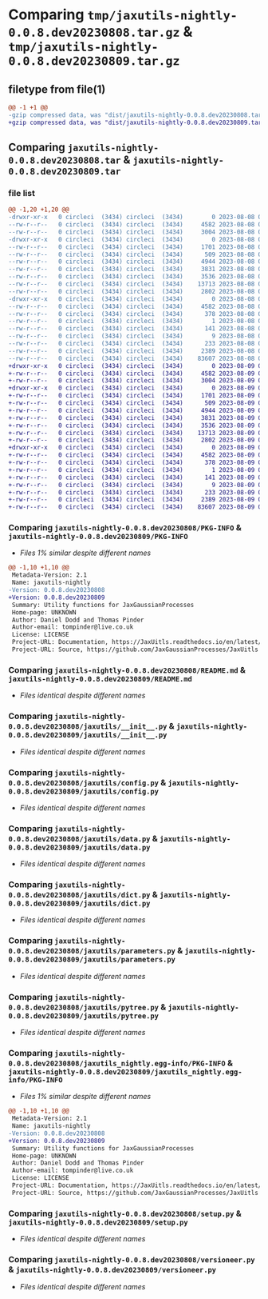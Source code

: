 # Comparing `tmp/jaxutils-nightly-0.0.8.dev20230808.tar.gz` & `tmp/jaxutils-nightly-0.0.8.dev20230809.tar.gz`

## filetype from file(1)

```diff
@@ -1 +1 @@
-gzip compressed data, was "dist/jaxutils-nightly-0.0.8.dev20230808.tar", last modified: Tue Aug  8 00:06:33 2023, max compression
+gzip compressed data, was "dist/jaxutils-nightly-0.0.8.dev20230809.tar", last modified: Wed Aug  9 00:06:39 2023, max compression
```

## Comparing `jaxutils-nightly-0.0.8.dev20230808.tar` & `jaxutils-nightly-0.0.8.dev20230809.tar`

### file list

```diff
@@ -1,20 +1,20 @@
-drwxr-xr-x   0 circleci  (3434) circleci  (3434)        0 2023-08-08 00:06:33.073049 jaxutils-nightly-0.0.8.dev20230808/
--rw-r--r--   0 circleci  (3434) circleci  (3434)     4582 2023-08-08 00:06:33.073049 jaxutils-nightly-0.0.8.dev20230808/PKG-INFO
--rw-r--r--   0 circleci  (3434) circleci  (3434)     3004 2023-08-08 00:06:26.000000 jaxutils-nightly-0.0.8.dev20230808/README.md
-drwxr-xr-x   0 circleci  (3434) circleci  (3434)        0 2023-08-08 00:06:33.073049 jaxutils-nightly-0.0.8.dev20230808/jaxutils/
--rw-r--r--   0 circleci  (3434) circleci  (3434)     1701 2023-08-08 00:06:26.000000 jaxutils-nightly-0.0.8.dev20230808/jaxutils/__init__.py
--rw-r--r--   0 circleci  (3434) circleci  (3434)      509 2023-08-08 00:06:33.073049 jaxutils-nightly-0.0.8.dev20230808/jaxutils/_version.py
--rw-r--r--   0 circleci  (3434) circleci  (3434)     4944 2023-08-08 00:06:26.000000 jaxutils-nightly-0.0.8.dev20230808/jaxutils/config.py
--rw-r--r--   0 circleci  (3434) circleci  (3434)     3831 2023-08-08 00:06:26.000000 jaxutils-nightly-0.0.8.dev20230808/jaxutils/data.py
--rw-r--r--   0 circleci  (3434) circleci  (3434)     3536 2023-08-08 00:06:26.000000 jaxutils-nightly-0.0.8.dev20230808/jaxutils/dict.py
--rw-r--r--   0 circleci  (3434) circleci  (3434)    13713 2023-08-08 00:06:26.000000 jaxutils-nightly-0.0.8.dev20230808/jaxutils/parameters.py
--rw-r--r--   0 circleci  (3434) circleci  (3434)     2802 2023-08-08 00:06:26.000000 jaxutils-nightly-0.0.8.dev20230808/jaxutils/pytree.py
-drwxr-xr-x   0 circleci  (3434) circleci  (3434)        0 2023-08-08 00:06:33.073049 jaxutils-nightly-0.0.8.dev20230808/jaxutils_nightly.egg-info/
--rw-r--r--   0 circleci  (3434) circleci  (3434)     4582 2023-08-08 00:06:33.000000 jaxutils-nightly-0.0.8.dev20230808/jaxutils_nightly.egg-info/PKG-INFO
--rw-r--r--   0 circleci  (3434) circleci  (3434)      378 2023-08-08 00:06:33.000000 jaxutils-nightly-0.0.8.dev20230808/jaxutils_nightly.egg-info/SOURCES.txt
--rw-r--r--   0 circleci  (3434) circleci  (3434)        1 2023-08-08 00:06:33.000000 jaxutils-nightly-0.0.8.dev20230808/jaxutils_nightly.egg-info/dependency_links.txt
--rw-r--r--   0 circleci  (3434) circleci  (3434)      141 2023-08-08 00:06:33.000000 jaxutils-nightly-0.0.8.dev20230808/jaxutils_nightly.egg-info/requires.txt
--rw-r--r--   0 circleci  (3434) circleci  (3434)        9 2023-08-08 00:06:33.000000 jaxutils-nightly-0.0.8.dev20230808/jaxutils_nightly.egg-info/top_level.txt
--rw-r--r--   0 circleci  (3434) circleci  (3434)      233 2023-08-08 00:06:33.073049 jaxutils-nightly-0.0.8.dev20230808/setup.cfg
--rw-r--r--   0 circleci  (3434) circleci  (3434)     2389 2023-08-08 00:06:26.000000 jaxutils-nightly-0.0.8.dev20230808/setup.py
--rw-r--r--   0 circleci  (3434) circleci  (3434)    83607 2023-08-08 00:06:26.000000 jaxutils-nightly-0.0.8.dev20230808/versioneer.py
+drwxr-xr-x   0 circleci  (3434) circleci  (3434)        0 2023-08-09 00:06:39.244581 jaxutils-nightly-0.0.8.dev20230809/
+-rw-r--r--   0 circleci  (3434) circleci  (3434)     4582 2023-08-09 00:06:39.244581 jaxutils-nightly-0.0.8.dev20230809/PKG-INFO
+-rw-r--r--   0 circleci  (3434) circleci  (3434)     3004 2023-08-09 00:06:32.000000 jaxutils-nightly-0.0.8.dev20230809/README.md
+drwxr-xr-x   0 circleci  (3434) circleci  (3434)        0 2023-08-09 00:06:39.244581 jaxutils-nightly-0.0.8.dev20230809/jaxutils/
+-rw-r--r--   0 circleci  (3434) circleci  (3434)     1701 2023-08-09 00:06:32.000000 jaxutils-nightly-0.0.8.dev20230809/jaxutils/__init__.py
+-rw-r--r--   0 circleci  (3434) circleci  (3434)      509 2023-08-09 00:06:39.244581 jaxutils-nightly-0.0.8.dev20230809/jaxutils/_version.py
+-rw-r--r--   0 circleci  (3434) circleci  (3434)     4944 2023-08-09 00:06:32.000000 jaxutils-nightly-0.0.8.dev20230809/jaxutils/config.py
+-rw-r--r--   0 circleci  (3434) circleci  (3434)     3831 2023-08-09 00:06:32.000000 jaxutils-nightly-0.0.8.dev20230809/jaxutils/data.py
+-rw-r--r--   0 circleci  (3434) circleci  (3434)     3536 2023-08-09 00:06:32.000000 jaxutils-nightly-0.0.8.dev20230809/jaxutils/dict.py
+-rw-r--r--   0 circleci  (3434) circleci  (3434)    13713 2023-08-09 00:06:32.000000 jaxutils-nightly-0.0.8.dev20230809/jaxutils/parameters.py
+-rw-r--r--   0 circleci  (3434) circleci  (3434)     2802 2023-08-09 00:06:32.000000 jaxutils-nightly-0.0.8.dev20230809/jaxutils/pytree.py
+drwxr-xr-x   0 circleci  (3434) circleci  (3434)        0 2023-08-09 00:06:39.244581 jaxutils-nightly-0.0.8.dev20230809/jaxutils_nightly.egg-info/
+-rw-r--r--   0 circleci  (3434) circleci  (3434)     4582 2023-08-09 00:06:39.000000 jaxutils-nightly-0.0.8.dev20230809/jaxutils_nightly.egg-info/PKG-INFO
+-rw-r--r--   0 circleci  (3434) circleci  (3434)      378 2023-08-09 00:06:39.000000 jaxutils-nightly-0.0.8.dev20230809/jaxutils_nightly.egg-info/SOURCES.txt
+-rw-r--r--   0 circleci  (3434) circleci  (3434)        1 2023-08-09 00:06:39.000000 jaxutils-nightly-0.0.8.dev20230809/jaxutils_nightly.egg-info/dependency_links.txt
+-rw-r--r--   0 circleci  (3434) circleci  (3434)      141 2023-08-09 00:06:39.000000 jaxutils-nightly-0.0.8.dev20230809/jaxutils_nightly.egg-info/requires.txt
+-rw-r--r--   0 circleci  (3434) circleci  (3434)        9 2023-08-09 00:06:39.000000 jaxutils-nightly-0.0.8.dev20230809/jaxutils_nightly.egg-info/top_level.txt
+-rw-r--r--   0 circleci  (3434) circleci  (3434)      233 2023-08-09 00:06:39.244581 jaxutils-nightly-0.0.8.dev20230809/setup.cfg
+-rw-r--r--   0 circleci  (3434) circleci  (3434)     2389 2023-08-09 00:06:32.000000 jaxutils-nightly-0.0.8.dev20230809/setup.py
+-rw-r--r--   0 circleci  (3434) circleci  (3434)    83607 2023-08-09 00:06:32.000000 jaxutils-nightly-0.0.8.dev20230809/versioneer.py
```

### Comparing `jaxutils-nightly-0.0.8.dev20230808/PKG-INFO` & `jaxutils-nightly-0.0.8.dev20230809/PKG-INFO`

 * *Files 1% similar despite different names*

```diff
@@ -1,10 +1,10 @@
 Metadata-Version: 2.1
 Name: jaxutils-nightly
-Version: 0.0.8.dev20230808
+Version: 0.0.8.dev20230809
 Summary: Utility functions for JaxGaussianProcesses
 Home-page: UNKNOWN
 Author: Daniel Dodd and Thomas Pinder
 Author-email: tompinder@live.co.uk
 License: LICENSE
 Project-URL: Documentation, https://JaxUitls.readthedocs.io/en/latest/
 Project-URL: Source, https://github.com/JaxGaussianProcesses/JaxUitls
```

### Comparing `jaxutils-nightly-0.0.8.dev20230808/README.md` & `jaxutils-nightly-0.0.8.dev20230809/README.md`

 * *Files identical despite different names*

### Comparing `jaxutils-nightly-0.0.8.dev20230808/jaxutils/__init__.py` & `jaxutils-nightly-0.0.8.dev20230809/jaxutils/__init__.py`

 * *Files identical despite different names*

### Comparing `jaxutils-nightly-0.0.8.dev20230808/jaxutils/config.py` & `jaxutils-nightly-0.0.8.dev20230809/jaxutils/config.py`

 * *Files identical despite different names*

### Comparing `jaxutils-nightly-0.0.8.dev20230808/jaxutils/data.py` & `jaxutils-nightly-0.0.8.dev20230809/jaxutils/data.py`

 * *Files identical despite different names*

### Comparing `jaxutils-nightly-0.0.8.dev20230808/jaxutils/dict.py` & `jaxutils-nightly-0.0.8.dev20230809/jaxutils/dict.py`

 * *Files identical despite different names*

### Comparing `jaxutils-nightly-0.0.8.dev20230808/jaxutils/parameters.py` & `jaxutils-nightly-0.0.8.dev20230809/jaxutils/parameters.py`

 * *Files identical despite different names*

### Comparing `jaxutils-nightly-0.0.8.dev20230808/jaxutils/pytree.py` & `jaxutils-nightly-0.0.8.dev20230809/jaxutils/pytree.py`

 * *Files identical despite different names*

### Comparing `jaxutils-nightly-0.0.8.dev20230808/jaxutils_nightly.egg-info/PKG-INFO` & `jaxutils-nightly-0.0.8.dev20230809/jaxutils_nightly.egg-info/PKG-INFO`

 * *Files 1% similar despite different names*

```diff
@@ -1,10 +1,10 @@
 Metadata-Version: 2.1
 Name: jaxutils-nightly
-Version: 0.0.8.dev20230808
+Version: 0.0.8.dev20230809
 Summary: Utility functions for JaxGaussianProcesses
 Home-page: UNKNOWN
 Author: Daniel Dodd and Thomas Pinder
 Author-email: tompinder@live.co.uk
 License: LICENSE
 Project-URL: Documentation, https://JaxUitls.readthedocs.io/en/latest/
 Project-URL: Source, https://github.com/JaxGaussianProcesses/JaxUitls
```

### Comparing `jaxutils-nightly-0.0.8.dev20230808/setup.py` & `jaxutils-nightly-0.0.8.dev20230809/setup.py`

 * *Files identical despite different names*

### Comparing `jaxutils-nightly-0.0.8.dev20230808/versioneer.py` & `jaxutils-nightly-0.0.8.dev20230809/versioneer.py`

 * *Files identical despite different names*

